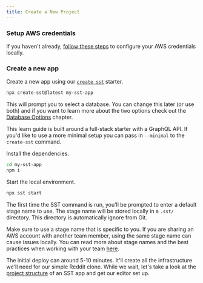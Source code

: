```yaml
---
title: Create a New Project
---
```


### Setup AWS credentials

If you haven't already, [follow these steps](../advanced/iam-credentials.md#loading-from-a-file) to configure your AWS credentials locally.

### Create a new app

Create a new app using our [`create sst`](../packages/create-sst.md) starter. 

```bash
npx create-sst@latest my-sst-app
```

This will prompt you to select a database. You can change this later (or use both) and if you want to learn more about the two options check out the [Database Options](database-options.md) chapter.

This learn guide is built around a full-stack starter with a GraphQL API. If you'd like to use a more minimal setup you can pass in `--minimal` to the `create-sst` command.

Install the dependencies.

```bash
cd my-sst-app
npm i
```

Start the local environment.

```bash
npx sst start
```

The first time the SST command is run, you'll be prompted to enter a default stage name to use. The stage name will be stored locally in a `.sst/` directory. This directory is automatically ignore from Git.

Make sure to use a stage name that is specific to you. If you are sharing an AWS account with another team member, using the same stage name can cause issues locally. You can read more about stage names and the best practices when working with your team [here](../working-with-your-team.md).

The initial deploy can around 5-10 minutes. It'll create all the infrastructure we'll need for our simple Reddit clone. While we wait, let's take a look at the [project structure](project-structure.md) of an SST app and get our editor set up.
